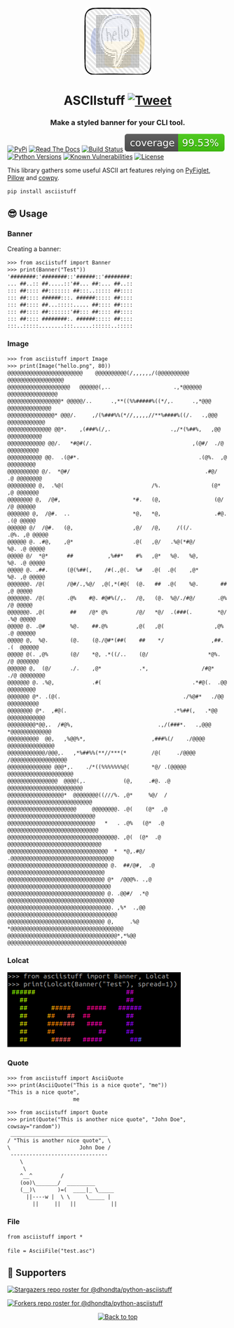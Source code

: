 <p align="center"><img src="https://github.com/dhondta/python-asciistuff/raw/main/docs/pages/img/logo.png"></p>
<h1 align="center">ASCIIstuff <a href="https://twitter.com/intent/tweet?text=ASCIIstuff%20-%20Fancy%20styled%20banner%20for%20your%20CLI%20tool.%0D%0APython%20library%20for%20making%20ASCII%20banners%20relying%20on%20PyFiglet,%20Pillow%20and%20cowpy.%0D%0Ahttps%3a%2f%2fgithub%2ecom%2fdhondta%2fpython-asciistuff%0D%0A&hashtags=python,programming,asciiart,banners"><img src="https://img.shields.io/badge/Tweet--lightgrey?logo=twitter&style=social" alt="Tweet" height="20"/></a></h1>
<h3 align="center">Make a styled banner for your CLI tool.</h3>

[![PyPi](https://img.shields.io/pypi/v/asciistuff.svg)](https://pypi.python.org/pypi/asciistuff/)
[![Read The Docs](https://readthedocs.org/projects/python-asciistuff/badge/?version=latest)](https://python-asciistuff.readthedocs.io/en/latest/?badge=latest)
[![Build Status](https://github.com/dhondta/python-asciistuff/actions/workflows/python-package.yml/badge.svg)](https://github.com/dhondta/python-asciistuff/actions/workflows/python-package.yml)
[![Coverage Status](https://raw.githubusercontent.com/dhondta/python-asciistuff/main/docs/coverage.svg)](#)
[![Python Versions](https://img.shields.io/pypi/pyversions/asciistuff.svg)](https://pypi.python.org/pypi/asciistuff/)
[![Known Vulnerabilities](https://snyk.io/test/github/dhondta/python-asciistuff/badge.svg?targetFile=requirements.txt)](https://snyk.io/test/github/dhondta/python-asciistuff?targetFile=requirements.txt)
[![License](https://img.shields.io/pypi/l/asciistuff.svg)](https://pypi.python.org/pypi/asciistuff/)

This library gathers some useful ASCII art features relying on [PyFiglet](https://github.com/pwaller/pyfiglet/), [Pillow](https://github.com/python-pillow/Pillow/) and [cowpy](https://github.com/jeffbuttars/cowpy/).

```sh
pip install asciistuff
```

## :sunglasses: Usage

### Banner

Creating a banner:

```
>>> from asciistuff import Banner
>>> print(Banner("Test"))
'########:'########::'######::'########:
... ##..:: ##.....::'##... ##:... ##..::
::: ##:::: ##::::::: ##:::..::::: ##::::
::: ##:::: ######:::. ######::::: ##::::
::: ##:::: ##...:::::..... ##:::: ##::::
::: ##:::: ##:::::::'##::: ##:::: ##::::
::: ##:::: ########:. ######::::: ##::::
:::..:::::........:::......::::::..:::::

```

### Image

```
>>> from asciistuff import Image
>>> print(Image("hello.png", 80))
@@@@@@@@@@@@@@@@@@@@@@@@    @@@@@@@@@@(/,,,,,,/(@@@@@@@@@@    @@@@@@@@@@@@@@@@@@
@@@@@@@@@@@@@@@@@@@@   @@@@@@(,..                    .,*@@@@@@  @@@@@@@@@@@@@@@@
@@@@@@@@@@@@@@@@@* @@@@@/..      .,**((%%#####%((*/,.      .,*@@@ @@@@@@@@@@@@@@
@@@@@@@@@@@@@@@* @@@/.     ,/(%###%%(*//,,,,,//**%####%((/.   .,@@@ @@@@@@@@@@@@
@@@@@@@@@@@@@@ @@*.    ,(###%(/,.                   .,/*(%##%,   ,@@ @@@@@@@@@@@
@@@@@@@@@@@@ @@/.   *#@#(/.                                ,(@#/  ./@ @@@@@@@@@@
@@@@@@@@@@@ @@.  .(@#*.                                      .(@%.  ,@ @@@@@@@@@
@@@@@@@@@@ @/.  *@#/                                           .#@/  .@ @@@@@@@@
@@@@@@@@@ @,  .%@(                            /%.                (@*  ,@ @@@@@@@
@@@@@@@@ @,  /@#,                       *#.   (@,                 (@/  /@ @@@@@@
@@@@@@@ @,  /@#.  ..                    *@,   *@,                 .#@. .(@ @@@@@
@@@@@@ @/  /@#.   (@,                   ,@/   /@,     /((/.        .@%. ,@ @@@@@
@@@@@@ @. .#@,    ,@*                   .@(   ,@/   .%@(*#@/        %@. .@ @@@@@
@@@@@ @/  *@*      ##           ,%##*    #%   ,@*   %@.   %@,       %@. .@ @@@@@
@@@@@ @. .##.      (@(%##(,    /#(.,@(.  %#   .@(  .@(    ,@*       %@. ,@ @@@@@
@@@@@@@. /@(       /@#/.,%@/  ,@(,*(#@(  (@.   ##  .@(    %@.       ##  ,@ @@@@@
@@@@@@@. /@(       .@%    #@. #@#%(/,.   /@,   (@.  %@/./#@/       .@%  /@ @@@@@
@@@@@@@. ,@(        ##    /@* @%         /@/   *@/  .(###(.        *@/ .%@ @@@@@
@@@@@ @. .@#        %@.    ##.@%         ,@(   ,@(                ,@%  .@ @@@@@@
@@@@@ @,  %@.       (@.    (@./@#*(##(    ##    */               ,##. .(  @@@@@@
@@@@@ @(. ,@%       (@/    *@, .*((/..    (@/                   *@%.  /@ @@@@@@@
@@@@@@ @,  (@/      ./.    ,@*            .*,                 /#@*  ./@ @@@@@@@@
@@@@@@@ @. .%@,            .#(                             .*#@(.  .@@ @@@@@@@@@
@@@@@@@ @*. .(@(.                                       ./%@#*   ./@@ @@@@@@@@@@
@@@@@@@@ @*.  ,#@(.                                  .*%##(,   .*@@ @@@@@@@@@@@@
@@@@@@@@@*@@,.  /#@%,                           .,/(###*.   .,@@@ *@@@@@@@@@@@@@
@@@@@@@@@@  @@,   ,%@@%*,                     ,###%(/    ./@@@@  @@@@@@@@@@@@@@@
@@@@@@@@@@@@/@@@,.   ,*%##%%(**//***(*        /@(     ./@@@@ /@@@@@@@@@@@@@@@@@@
@@@@@@@@@@@@@@ @@@*,.    ./*((%%%%%%%@(       *@/ .(@@@@@  @@@@@@@@@@@@@@@@@@@@@
@@@@@@@@@@@@@@@@  @@@@(,.            (@,     .#@. .@    @@@@@@@@@@@@@@@@@@@@@@@@
@@@@@@@@@@@@@@@@@@*  @@@@@@@@((///%. ,@*     %@/  /  @@@@@@@@@@@@@@@@@@@@@@@@@@@
@@@@@@@@@@@@@@@@@@@@@@     @@@@@@@@. .@(    (@*  ,@ @@@@@@@@@@@@@@@@@@@@@@@@@@@@
@@@@@@@@@@@@@@@@@@@@@@@@@@@@   *   . .@%   (@*  .@ @@@@@@@@@@@@@@@@@@@@@@@@@@@@@
@@@@@@@@@@@@@@@@@@@@@@@@@@@@@@@@@@@. ,@(  (@*  .@ @@@@@@@@@@@@@@@@@@@@@@@@@@@@@@
@@@@@@@@@@@@@@@@@@@@@@@@@@@@@@@@  *  *@,.#@/  .@@@@@@@@@@@@@@@@@@@@@@@@@@@@@@@@@
@@@@@@@@@@@@@@@@@@@@@@@@@@@@@@@@ @.  ##/@#,  .@  @@@@@@@@@@@@@@@@@@@@@@@@@@@@@@@
@@@@@@@@@@@@@@@@@@@@@@@@@@@@@@@ @*  /@@@%. .,@ @@@@@@@@@@@@@@@@@@@@@@@@@@@@@@@@@
@@@@@@@@@@@@@@@@@@@@@@@@@@@@@@@ @. .@@#/  .*@ @@@@@@@@@@@@@@@@@@@@@@@@@@@@@@@@@@
@@@@@@@@@@@@@@@@@@@@@@@@@@@@@@@@@. ,%*  .,@@ @@@@@@@@@@@@@@@@@@@@@@@@@@@@@@@@@@@
@@@@@@@@@@@@@@@@@@@@@@@@@@@@@@@ @,     .%@ *@@@@@@@@@@@@@@@@@@@@@@@@@@@@@@@@@@@@
@@@@@@@@@@@@@@@@@@@@@@@@@@@@@@@@@@@*,*%@@ @@@@@@@@@@@@@@@@@@@@@@@@@@@@@@@@@@@@@@
```

### Lolcat

![](https://raw.githubusercontent.com/dhondta/python-asciistuff/main/docs/pages/img/lolcat-example.png)

### Quote

```
>>> from asciistuff import AsciiQuote
>>> print(AsciiQuote("This is a nice quote", "me"))
"This is a nice quote",
                     me
```

```
>>> from asciistuff import Quote
>>> print(Quote("This is another nice quote", "John Doe", cowsay="random"))
 _______________________________ 
/ "This is another nice quote", \
\                      John Doe /
 ------------------------------- 
    \
     \
    ^__^         /
    (oo)\_______/  _________
    (__)\       )=(  ____|_ \_____
      ||----w |  \ \     \_____ |
        ||     ||   ||           ||
```

### File

```
from asciistuff import *

file = AsciiFile("test.asc")

```


## :clap:  Supporters

[![Stargazers repo roster for @dhondta/python-asciistuff](https://reporoster.com/stars/dark/dhondta/python-asciistuff)](https://github.com/dhondta/python-asciistuff/stargazers)

[![Forkers repo roster for @dhondta/python-asciistuff](https://reporoster.com/forks/dark/dhondta/python-asciistuff)](https://github.com/dhondta/python-asciistuff/network/members)

<p align="center"><a href="#"><img src="https://img.shields.io/badge/Back%20to%20top--lightgrey?style=social" alt="Back to top" height="20"/></a></p>
